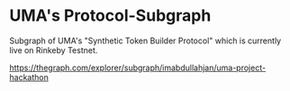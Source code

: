 # UMA's Protocol-Subgraph

Subgraph of UMA's "Synthetic Token Builder Protocol" which is currently live on Rinkeby Testnet.

https://thegraph.com/explorer/subgraph/imabdullahjan/uma-project-hackathon
